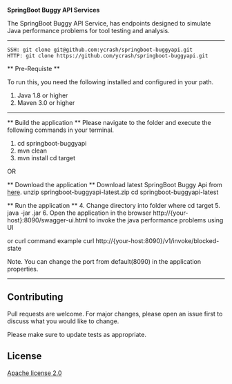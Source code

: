 **SpringBoot Buggy API Services**

The SpringBoot Buggy API Service, has endpoints designed to simulate Java performance problems for tool testing and analysis.

---

```
SSH: git clone git@github.com:ycrash/springboot-buggyapi.git
HTTP: git clone https://github.com/ycrash/springboot-buggyapi.git
```

** Pre-Requiste **

To run this, you need the following installed and configured in your path.

1. Java 1.8 or higher
2. Maven 3.0 or higher

---

** Build the application **
Please navigate to the folder and execute the following commands in your terminal.

1. cd springboot-buggyapi
2. mvn clean
3. mvn install
cd target 

OR 

** Download the application **
Download latest SpringBoot Buggy Api from [here](https://tier1app.com/dist/buggyapp/springboot-buggyapi-latest.zip).
unzip springboot-buggyapi-latest.zip
cd springboot-buggyapi-latest

** Run the application **
4. Change directory into folder where cd target 
5. java -jar  .jar
6. Open the application in the browser http://{your-host}:8090/swagger-ui.html to invoke the java performance problems using UI

or curl command example 
curl http://{your-host:8090}/v1/invoke/blocked-state

Note. You can change the port from default(8090) in the application properties.




---

## Contributing
Pull requests are welcome. For major changes, please open an issue first to discuss what you would like to change.

Please make sure to update tests as appropriate.

## License
[Apache license 2.0](https://www.apache.org/licenses/LICENSE-2.0)

